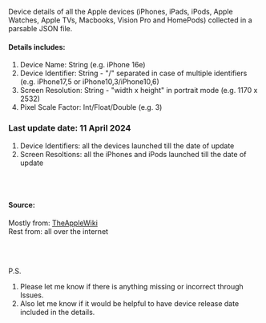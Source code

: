 Device details of all the Apple devices (iPhones, iPads, iPods, Apple Watches, Apple TVs, Macbooks, Vision Pro and HomePods) collected in a parsable JSON file.

#### Details includes:
1. Device Name: String (e.g. iPhone 16e)
2. Device Identifier: String - "/" separated in case of multiple identifiers (e.g. iPhone17,5 or iPhone10,3/iPhone10,6)
3. Screen Resolution: String - "width x height" in portrait mode (e.g. 1170 x 2532)
4. Pixel Scale Factor: Int/Float/Double (e.g. 3)

### Last update date: 11 April 2024
1. Device Identifiers: all the devices launched till the date of update
2. Screen Resoltions: all the iPhones and iPods launched till the date of update


<br/><br/>
#### Source:
Mostly from: [TheAppleWiki](https://theapplewiki.com/wiki/Models)
<br>Rest from: all over the internet

<br/><br/>

P.S.
1. Please let me know if there is anything missing or incorrect through Issues.
2. Also let me know if it would be helpful to have device release date included in the details.

